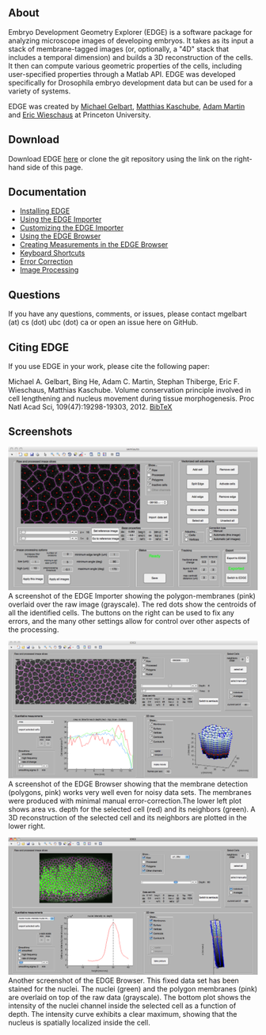 ## About ##
Embryo Development Geometry Explorer (EDGE) is a software package for analyzing microscope images of developing embryos. It takes as its input a stack of membrane-tagged images (or, optionally, a "4D" stack that includes a temporal dimension) and builds a 3D reconstruction of the cells. It then can compute various geometric properties of the cells, including user-specified properties through a Matlab API. EDGE was developed specifically for Drosophila embryo development data but can be used for a variety of systems.

EDGE was created by [Michael Gelbart](http://www.cs.ubc.ca/~mgelbart), [Matthias Kaschube](http://fias.uni-frankfurt.de/neuro/kaschube/), [Adam Martin](https://biology.mit.edu/people/adam_martin) and [Eric Wieschaus](http://molbio.princeton.edu/faculty/molbio-faculty/140-wieschaus) at Princeton University.

## Download ##
Download EDGE [here](https://github.com/mgelbart/embryo-development-geometry-explorer/archive/master.zip) or clone the git repository using the link on the right-hand side of this page.

## Documentation ##
* [Installing EDGE](doc/Installation.md)
* [Using the EDGE Importer](doc/Importer.md)
* [Customizing the EDGE Importer](doc/ImporterSettings.md)
* [Using the EDGE Browser](doc/Browser.md)
* [Creating Measurements in the EDGE Browser](doc/Measurements.md)
* [Keyboard Shortcuts](doc/KeyboardShortcuts.md)
* [Error Correction](doc/ErrorCorrection.md)
* [Image Processing](doc/ImageProcessing.md)



## Questions ##
If you have any questions, comments, or issues, please contact mgelbart (at) cs (dot) ubc (dot) ca or open an issue here on GitHub.

## Citing EDGE ##
If you use EDGE in your work, please cite the following paper:

Michael A. Gelbart, Bing He, Adam C. Martin, Stephan Thiberge, Eric F. Wieschaus, Matthias Kaschube. Volume conservation principle involved in cell lengthening and nucleus movement during tissue morphogenesis. Proc Natl Acad Sci, 109(47):19298-19303, 2012. [BibTeX](http://people.seas.harvard.edu/~mgelbart/publications/Gelbart2012.bib)

## Screenshots ##
![screenshots/Screenshot_semiauto_cells.png](screenshots/Screenshot_semiauto_cells.png)
A screenshot of the EDGE Importer showing the polygon-membranes (pink) overlaid over the raw image (grayscale). The red dots show the centroids of all the identified cells. The buttons on the right can be used to fix any errors, and the many other settings allow for control over other aspects of the processing.

![screenshots/screenshot_neighbors.png](screenshots/screenshot_neighbors.png)
A screenshot of the EDGE Browser showing that the membrane detection (polygons, pink) works very well even for noisy data sets. The membranes were produced with minimal manual error-correction.The lower left plot shows area vs. depth for the selected cell (red) and its neighbors (green). A 3D reconstruction of the selected cell and its neighbors are plotted in the lower right.

![hscreenshots/Screenshot_nuclei_intensity.png](screenshots/Screenshot_nuclei_intensity.png)
Another screenshot of the EDGE Browser. This fixed data set has been stained for the nuclei. The nuclei (green) and the polygon membranes (pink) are overlaid on top of the raw data (grayscale).  The bottom plot shows the intensity of the nuclei channel inside the selected cell as a function of depth. The intensity curve exhibits a clear maximum, showing that the nucleus is spatially localized inside the cell.
